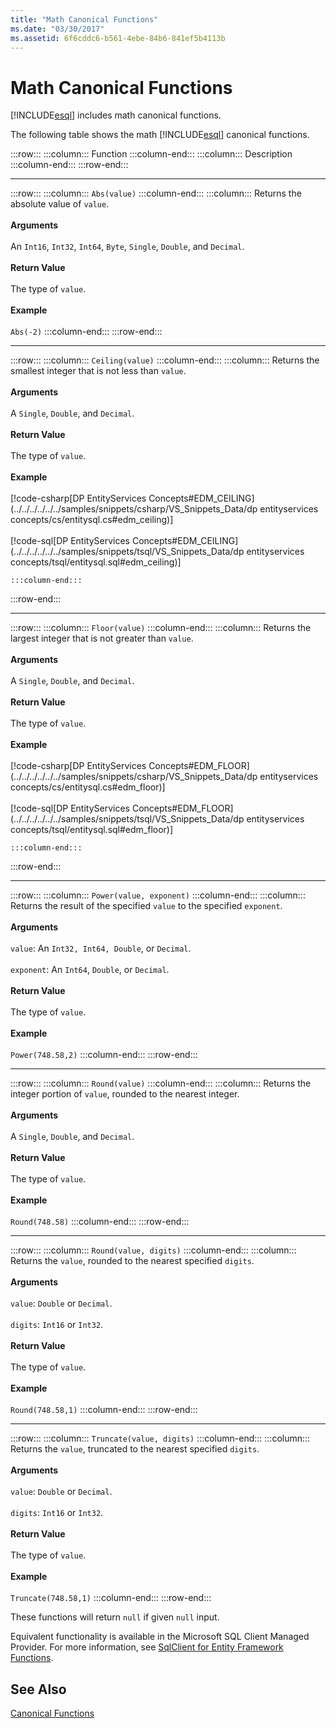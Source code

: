 ```yaml
---
title: "Math Canonical Functions"
ms.date: "03/30/2017"
ms.assetid: 6f6cddc6-b561-4ebe-84b6-841ef5b4113b
---
```

# Math Canonical Functions
[!INCLUDE[esql](../../../../../../includes/esql-md.md)] includes math canonical functions.  

 The following table shows the math [!INCLUDE[esql](../../../../../../includes/esql-md.md)] canonical functions.  

:::row:::
    :::column:::
        Function
    :::column-end:::
    :::column:::
        Description
    :::column-end:::
:::row-end:::
* * *
:::row:::
    :::column:::
        `Abs(value)`
    :::column-end:::
    :::column:::
        Returns the absolute value of `value`.<br /><br /> **Arguments**<br /><br /> An `Int16`, `Int32`, `Int64`, `Byte`, `Single`, `Double`, and `Decimal`.<br /><br /> **Return Value**<br /><br /> The type of `value`.<br /><br /> **Example**<br /><br /> `Abs(-2)`
    :::column-end:::
:::row-end:::
* * *
:::row:::
    :::column:::
        `Ceiling(value)`
    :::column-end:::
    :::column:::
        Returns the smallest integer that is not less than `value`.<br /><br /> **Arguments**<br /><br /> A `Single`, `Double`, and `Decimal`.<br /><br /> **Return Value**<br /><br /> The type of `value`.<br /><br /> **Example**<br /><br />
         [!code-csharp[DP EntityServices Concepts#EDM_CEILING](../../../../../../samples/snippets/csharp/VS_Snippets_Data/dp entityservices concepts/cs/entitysql.cs#edm_ceiling)] 
        <br /><br />
         [!code-sql[DP EntityServices Concepts#EDM_CEILING](../../../../../../samples/snippets/tsql/VS_Snippets_Data/dp entityservices concepts/tsql/entitysql.sql#edm_ceiling)]
        
    :::column-end:::
:::row-end:::
* * *
:::row:::
    :::column:::
        `Floor(value)`
    :::column-end:::
    :::column:::
        Returns the largest integer that is not greater than `value`.<br /><br /> **Arguments**<br /><br /> A `Single`, `Double`, and `Decimal`.<br /><br /> **Return Value**<br /><br /> The type of `value`.<br /><br /> **Example**<br /><br />
         [!code-csharp[DP EntityServices Concepts#EDM_FLOOR](../../../../../../samples/snippets/csharp/VS_Snippets_Data/dp entityservices concepts/cs/entitysql.cs#edm_floor)] 
        <br /><br />
         [!code-sql[DP EntityServices Concepts#EDM_FLOOR](../../../../../../samples/snippets/tsql/VS_Snippets_Data/dp entityservices concepts/tsql/entitysql.sql#edm_floor)]
        
    :::column-end:::
:::row-end:::
* * *
:::row:::
    :::column:::
        `Power(value, exponent)`
    :::column-end:::
    :::column:::
        Returns the result of the specified `value` to the specified `exponent`.<br /><br /> **Arguments**<br /><br /> `value`: An `Int32, Int64, Double`, or `Decimal`.<br /><br /> `exponent`: An `Int64`, `Double`, or `Decimal`.<br /><br /> **Return Value**<br /><br /> The type of `value`.<br /><br /> **Example**<br /><br /> `Power(748.58,2)`
    :::column-end:::
:::row-end:::
* * *
:::row:::
    :::column:::
        `Round(value)`
    :::column-end:::
    :::column:::
        Returns the integer portion of `value`, rounded to the nearest integer.<br /><br /> **Arguments**<br /><br /> A `Single`, `Double`, and `Decimal`.<br /><br /> **Return Value**<br /><br /> The type of `value`.<br /><br /> **Example**<br /><br /> `Round(748.58)`
    :::column-end:::
:::row-end:::
* * *
:::row:::
    :::column:::
        `Round(value, digits)`
    :::column-end:::
    :::column:::
        Returns the `value`, rounded to the nearest specified `digits`.<br /><br /> **Arguments**<br /><br /> `value`: `Double` or `Decimal`.<br /><br /> `digits`: `Int16` or `Int32`.<br /><br /> **Return Value**<br /><br /> The type of `value`.<br /><br /> **Example**<br /><br /> `Round(748.58,1)`
    :::column-end:::
:::row-end:::
* * *
:::row:::
    :::column:::
        `Truncate(value, digits)`
    :::column-end:::
    :::column:::
        Returns the `value`, truncated to the nearest specified `digits`.<br /><br /> **Arguments**<br /><br /> `value`: `Double` or `Decimal`.<br /><br /> `digits`: `Int16` or `Int32`.<br /><br /> **Return Value**<br /><br /> The type of `value`.<br /><br /> **Example**<br /><br /> `Truncate(748.58,1)`
    :::column-end:::
:::row-end:::

 These functions will return `null` if given `null` input.  

 Equivalent functionality is available in the Microsoft SQL Client Managed Provider. For more information, see [SqlClient for Entity Framework Functions](../../../../../../docs/framework/data/adonet/ef/sqlclient-for-ef-functions.md).  

## See Also  
 [Canonical Functions](../../../../../../docs/framework/data/adonet/ef/language-reference/canonical-functions.md)
